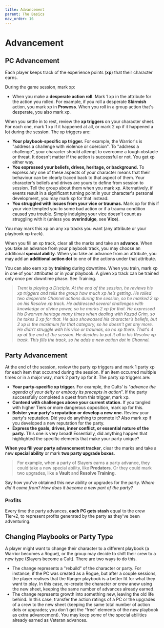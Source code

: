 ```yaml
---
title: Advancement
parent: The Basics
nav_order: 16
---
```


# Advancement

## PC Advancement
Each player keeps track of the experience points (**xp**) that their character earns.

During the game session, mark xp:
* When you make a **desperate action roll**. Mark 1 xp in the attribute for the action you rolled. For example, if you roll a desperate **Skirmish** action, you mark xp in **Prowess**. When you roll in a group action that's desperate, you also mark xp.

When you settle in to rest, review the **xp triggers** on your character sheet. For each one, mark 1 xp if it happened at all, or mark 2 xp if it happened a lot during the session. The xp triggers are:
* **Your playbook-specific xp trigger.** For example, the Warrior's is "address a challenge with violence or coercion". To "address a challenge", your character should attempt to overcome a tough obstacle or threat. It doesn't matter if the action is successful or not. You get xp either way.
* **You expressed your beliefs, drives, heritage, or background.** To express any one of these aspects of your character means that their behaviour can be clearly traced back to that aspect of them. Your character's beliefs and drives are yours to define from session to session. Tell the group about them when you mark xp. Alternatively, if events result in a significant turning point in your character's personal development, you may mark xp for that instead.
* **You struggled with issues from your vice or traumas.** Mark xp for this if your vice tempted you to some bad action or if a trauma condition caused you trouble. Simply indulging your vice doesn't count as struggling with it (unless you **overindulge**, see **Vice**).

You may mark this xp on any xp tracks you want (any attribute or your playbook xp track).

When you fill an xp track, clear all the marks and take an **advance**. When you take an advance from your playbook track, you may choose an additional **special ability**. When you take an advance from an attribute, you may add an **additional action dot** to one of the actions under that attribute.

You can also earn xp by **training** during downtime. When you train, mark xp in one of your attributes or in your playbook. A given xp track can be trained only once per downtime phase. See Training.

> *Trent is playing a Disciple. At the end of the session, he reviews his xp triggers and tells the group how much xp he’s getting. He rolled two desperate Channel actions during the session, so he marked 2 xp on his Resolve xp track. He addressed several challenges with knowledge or divine power, so he marks 2 xp for that. He expressed his Dwarven heritage many times when dealing with Kazad Grim, so he takes 2 xp for that. He also showcased his character’s beliefs, but 2 xp is the maximum for that category, so he doesn't get any more. He didn't struggle with his vice or traumas, so no xp there. That's 4 xp at the end of the session. He decides to put it all in his Resolve xp track. This fills the track, so he adds a new action dot in Channel.*

## Party Advancement
At the end of the session, review the party xp triggers and mark 1 party xp for each item that occurred during the session. If an item occurred multiple times or in a major way, mark 2 party xp for it. The party xp triggers are:
* **Your party-specific xp trigger.** For example, the Cults’ is "*advance the agenda of your deity or embody its precepts in action*". If the party successfully completed a quest from this trigger, mark xp.
* **Contend with challenges above your current station.** If you tangled with higher Tiers or more dangerous opposition, mark xp for this.
* **Bolster your party's reputation or develop a new one.** Review your party's reputation. Did you do anything to promote it? Also mark xp if you developed a new reputation for the party.
* **Express the goals, drives, inner conflict, or essential nature of the party.** This one is very broad! Essentially, did anything happen that highlighted the specific elements that make your party unique?

**When you fill your party advancement tracker**, clear the marks and take a new **special ability** or mark **two party upgrade boxes**.

> For example, when a party of Slayers earns a party advance, they could take a new special ability, like **Predators**. Or they could mark two upgrades, like a **Vault** and **Resolve Training**.

Say how you've obtained this new ability or upgrades for the party. *Where did it come from? How does it become a new part of the party?*

### Profits
Every time the party advances, **each PC gets stash** equal to the crew Tier+2, to represent profits generated by the party as they've been adventuring.

## Changing Playbooks or Party Type
A player might want to change their character to a different playbook (a Warrior becomes a Rogue), or the group may decide to shift their crew to a new type (Slayers become a Cult). There are two ways to do this.

* The change represents a "rebuild" of the character or party. For instance, if the PC was created as a Rogue, but after a couple sessions, the player realises that the Ranger playbook is a better fit for what they want to play. In this case, re-create the character or crew anew using the new sheet, keeping the same number of advances already earned.
* The change represents growth into something new, leaving the old life behind. In this case, transfer the action ratings of a PC or the upgrades of a crew to the new sheet (keeping the same total number of action dots or upgrades; you don’t get the “free” elements of the new playbook as extra advancement). You may keep some of the special abilities already earned as Veteran advances.
